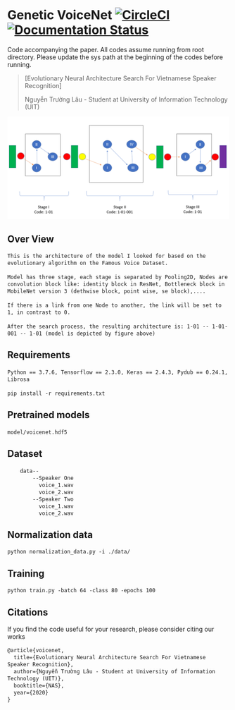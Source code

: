 # Genetic VoiceNet [![CircleCI](https://circleci.com/gh/faustomorales/keras-ocr.svg?style=shield)](https://github.com/nguyentruonglau) [![Documentation Status](https://readthedocs.org/projects/keras-ocr/badge/?version=latest)](https://github.com/nguyentruonglau)

Code accompanying the paper. All codes assume running from root directory. Please update the sys path at the beginning of the codes before running.
> [Evolutionary Neural Architecture Search For Vietnamese Speaker Recognition]
>
> Nguyễn Trường Lâu - Student at University of Information Technology (UIT)
>

![overview](https://github.com/nguyentruonglau/Genetic-VoiceNet/blob/main/img/model.png "Model Architecture")

## Over View
``` 
This is the architecture of the model I looked for based on the evolutionary algorithm on the Famous Voice Dataset.

Model has three stage, each stage is separated by Pooling2D, Nodes are convolution block like: identity block in ResNet, Bottleneck block in MobileNet version 3 (dethwise block, point wise, se block),....

If there is a link from one Node to another, the link will be set to 1, in contrast to 0.

After the search process, the resulting architecture is: 1-01 -- 1-01-001 -- 1-01 (model is depicted by figure above)

```

## Requirements
``` 
Python == 3.7.6, Tensorflow == 2.3.0, Keras == 2.4.3, Pydub == 0.24.1, Librosa

pip install -r requirements.txt
```

## Pretrained models
``` 
model/voicenet.hdf5
```

## Dataset
``` 
    data--
        --Speaker One
          voice_1.wav
          voice_2.wav
        --Speaker Two
          voice_1.wav
          voice_2.wav
```

## Normalization data
``` 
python normalization_data.py -i ./data/
```

## Training
``` 
python train.py -batch 64 -class 80 -epochs 100
```

## Citations
If you find the code useful for your research, please consider citing our works
``` 
@article{voicenet,
  title={Evolutionary Neural Architecture Search For Vietnamese Speaker Recognition},
  author={Nguyễn Trường Lâu - Student at University of Information Technology (UIT)},
  booktitle={NAS},
  year={2020}
}
```
